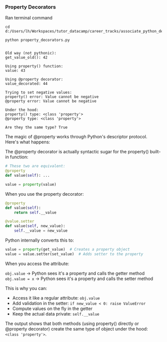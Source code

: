 ### Property Decorators

Ran terminal command

```shell
cd d:/Users/lh/Workspaces/tutor_datacamp/career_tracks/associate_python_developer/python_toolbox

python property_decorators.py
```

```console stdout

Old way (not pythonic):
get_value_old(): 42

Using property() function:
value: 43

Using @property decorator:
value_decorated: 44

Trying to set negative values:
property() error: Value cannot be negative
@property error: Value cannot be negative

Under the hood:
property() type: <class 'property'>
@property type: <class 'property'>

Are they the same type? True
```

The magic of @property works through Python's descriptor protocol. Here's what happens:

The @property decorator is actually syntactic sugar for the property() built-in function:

```python
# These two are equivalent:
@property
def value(self): ...

value = property(value)
```

When you use the property decorator:

```python
@property
def value(self):
    return self.__value

@value.setter
def value(self, new_value):
    self.__value = new_value
```

Python internally converts this to:

```python
value = property(get_value)  # Creates a property object
value = value.setter(set_value)  # Adds setter to the property
```

When you access the attribute:

`obj.value` → Python sees it's a property and calls the getter method
`obj.value = x` → Python sees it's a property and calls the setter method

This is why you can:

- Access it like a regular attribute: `obj.value`
- Add validation in the setter: `if new_value < 0: raise ValueError`
- Compute values on the fly in the getter
- Keep the actual data private: `self.__value`

The output shows that both methods (using property() directly or @property decorator) create the same type of object under the hood: `<class 'property'>`.
